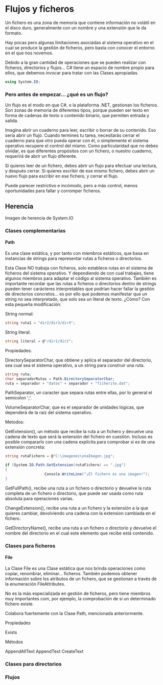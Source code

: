 # Flujos y ficheros

Un fichero es una zona de memoria que contiene información no volátil en el disco duro, generalmente con un nombre y una extensión que le da formato.

Hay pocas pero algunas limitaciones asociadas al sistema operativo en el cual se produce la gestión de ficheros, pero basta con conocer el entorno en el que nos novemos.

Debido a la gran cantidad de operaciones que se pueden realizar con ficheros, directorios y flujos... C# tiene un espacio de nombre propio para ellos, que debemos invocar para tratar con las Clases apropiadas.

```cs
using System.IO;
```

### Pero antes de empezar... ¿qué es un flujo?

Un flujo es el modo en que C#, o la plataforma .NET, gestionan los ficheros. Son zonas de memoria de diferentes tipos, porque pueden ser texto en forma de cadenas de texto o contenido binario, que permiten entrada y salida.

Imagina abrir un cuaderno para leer, escribir o borrar de su contenido. Eso sería abrir un flujo. Cuando termines tu tarea, necesitarás cerrar el cuaderno para que otro pueda operar con él, o simplemente el sistema operativo recupere el control del mismo. Como particularidad que no debes olvidar, es que diferentes propósitos con un fichero, o nuestro cuaderno, requerirá de abrir un flujo diferente.

Si quieres leer de un fichero, debes abrir un flujo para efectuar una lectura, y después cerrar.
Si quieres escribir de ese mismo fichero, debes abrir un nuevo flujo para escribir en ese fichero, y cerrar el flujo.

Puede parecer restrictivo e incómodo, pero a más control, menos oportunidades para fallar y corromper ficheros.

## Herencia

Imagen de herencia de System.IO

### Clases complementarias

#### Path

Es una clase estática, y por tanto con miembros estáticos, que basa en instancias de strings para representar rutas a ficheros o directorios.

Esta Clase NO trabaja con ficheros, solo establece rutas en el sistema de ficheros del sistema operativo. Y dependiendo de con cual trabajes, tiene algunos miembros para adaptar el código al sistema operativo. También es importante recordar que las rutas a ficheros o directorios dentro de strings pueden tener carácteres interpretables que podrían hacer fallar la gestión de directorios concretos... es por ello que podemos manifestar que un string no sea interpretado, que solo sea un literal de texto. ¿Cómo? Con esta pequeña modificación:

String normal:
```cs
string ruta1 = "dir2/dir3/dir4";
```

String literal:
```cs
string literal = @"/dir1/dir2";
```

Propiedades:

DirectorySeparatorChar, que obtiene y aplica el separador del directorio, sea cual sea el sistema operativo, a un string para construir una ruta.

```cs
string ruta;
char separadorRutas = Path.DirectorySeparatorChar;
ruta = separador + "datos" + separador + "ficherito.dat";
```
PathSeparator, un caracter que separa rutas entre ellas, por lo general el semicolon ';'.

VolumeSeparatorChar, que es el separador de unidades lógicas, que dependerá de la raíz del sistema operativo.

Metodos:

GetExtension(), un método que recibe la ruta a un fichero y devuelve una cadena de texto que será la extensión del fichero en cuestión. Incluso es posible compararlo con una cadena explícita para comprobar si es de una extensión concreta:

```cs
string rutaFichero = @"C:\imagenes\unaImagen.jpg";

if (System.IO.Path.GetExtension(rutaFichero) == ".jpg")
{
                  Console.WriteLine("¡El fichero es una imagen!");   
}
```
GetFullPath(), recibe una ruta a un fichero o directorio y devuelve la ruta completa de un fichero o directorio, que puede ser usada como ruta absoluta para operaciones varias.

ChangeExtension(), recibe una ruta a un fichero y la extensión a la que quieres cambiar, devolviendo una cadena con la extension cambiada en el fichero.

GetDirectoryName(), recibe una ruta a un fichero o directorio y devuelve el nombre del directorio en el cual este elemento que recibe está contenido.


### Clases para ficheros

#### File

La Clase File es una Clase estática que nos brinda operaciones como copiar, renombrar, eliminar... ficheros. También podemos obtener información sobre los atributos de un fichero, que se gestionan a través de la enumeración FileAttributes.

No es la más especializada en gestión de ficheros, pero tiene miembros muy importantes com, por ejemplo, la comprobación de si un determinado fichero existe.

Colabora fuertemente con la Clase Path, mencionada anteriormente.

Propiedades

Exists

Métodos

AppendAllText
AppendText
CreateText

### Clases para directorios
### Flujos
